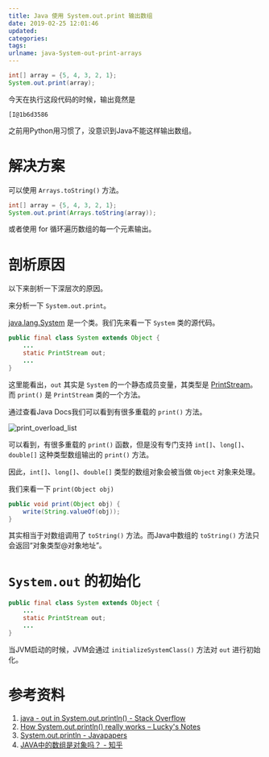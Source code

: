 ```yaml
---
title: Java 使用 System.out.print 输出数组
date: 2019-02-25 12:01:46
updated:
categories:
tags:
urlname: java-System-out-print-arrays
---
```


```java
int[] array = {5, 4, 3, 2, 1};
System.out.print(array);
```

今天在执行这段代码的时候，输出竟然是

```
[I@1b6d3586
```

之前用Python用习惯了，没意识到Java不能这样输出数组。

<!-- more -->

# 解决方案

可以使用 `Arrays.toString()` 方法。

```java
int[] array = {5, 4, 3, 2, 1};
System.out.print(Arrays.toString(array));
```

或者使用 for 循环遍历数组的每一个元素输出。

# 剖析原因

以下来剖析一下深层次的原因。

来分析一下 `System.out.print`。

[java.lang.System](https://docs.oracle.com/javase/8/docs/api/java/lang/System.html) 是一个类。我们先来看一下 `System` 类的源代码。

```java
public final class System extends Object {
    ...
    static PrintStream out;
    ...
}
```

这里能看出，`out` 其实是 `System` 的一个静态成员变量，其类型是 [PrintStream](https://docs.oracle.com/javase/8/docs/api/java/io/PrintStream.html)。而 `print()` 是 `PrintStream` 类的一个方法。

通过查看Java Docs我们可以看到有很多重载的 `print()` 方法。

![print_overload_list](print_overload_list.png)

可以看到，有很多重载的 `print()` 函数，但是没有专门支持 `int[]`、`long[]`、`double[]` 这种类型数组输出的 `print()` 方法。

因此，`int[]`、`long[]`、`double[]` 类型的数组对象会被当做 `Object` 对象来处理。

我们来看一下 `print(Object obj)`

```java
public void print(Object obj) {
    write(String.valueOf(obj));
}
```

其实相当于对数组调用了 `toString()` 方法。而Java中数组的 `toString()` 方法只会返回“对象类型@对象地址”。

#  `System.out` 的初始化

```java
public final class System extends Object {
    ...
    static PrintStream out;
    ...
}
```

当JVM启动的时候，JVM会通过 `initializeSystemClass()` 方法对 `out` 进行初始化。

# 参考资料

1. [java - out in System.out.println() - Stack Overflow](https://stackoverflow.com/questions/9454866/out-in-system-out-println)
2. [How System.out.println() really works – Lucky's Notes](https://luckytoilet.wordpress.com/2010/05/21/how-system-out-println-really-works/)
3. [System.out.println - Javapapers](http://javapapers.com/core-java/system-out-println/)
4. [JAVA中的数组是对象吗？ - 知乎](https://www.zhihu.com/question/26297216)

